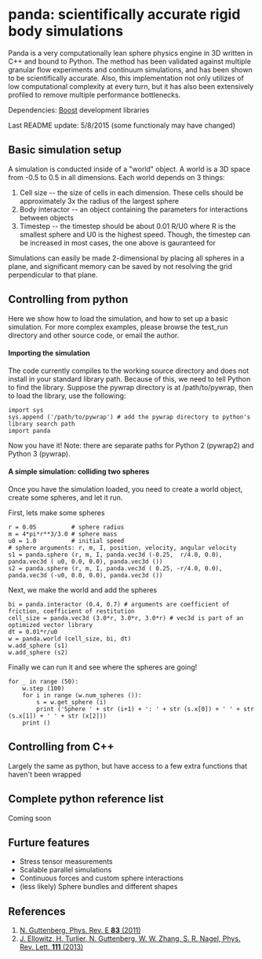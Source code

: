 # panda: scientifically accurate rigid body simulations

Panda is a very computationally lean sphere physics engine in 3D written in C++ and bound to Python. The method has been validated against multiple granular flow experiments and continuum simulations, and has been shown to be scientifically accurate. Also, this implementation not only utilizes of low computational complexity at every turn, but it has also been extensively profiled to remove multiple performance bottlenecks.

Dependencies: [Boost](http://www.boost.org/) development libraries

Last README update: 5/8/2015 (some functionaly may have changed)

## Basic simulation setup

A simulation is conducted inside of a "world" object. A world is a 3D space from -0.5 to 0.5 in all dimensions. Each world depends on 3 things:

1. Cell size -- the size of cells in each dimension. These cells should be approximately 3x the radius of the largest sphere
2. Body interactor -- an object containing the parameters for interactions between objects
3. Timestep -- the timestep should be about 0.01 R/U0 where R is the smallest sphere and U0 is the highest speed. Though, the timestep can be increased in most cases, the one above is gauranteed for 

Simulations can easily be made 2-dimensional by placing all spheres in a plane, and significant memory can be saved by not resolving the grid perpendicular to that plane.

## Controlling from python

Here we show how to load the simulation, and how to set up a basic simulation. For more complex examples, please browse the test_run directory and other source code, or email the author.

#### Importing the simulation

The code currently compiles to the working source directory and does not install in your standard library path. Because of this, we need to tell Python to find the library. Suppose the pywrap directory is at /path/to/pywrap, then to load the library, use the following:

    import sys
    sys.append ('/path/to/pywrap') # add the pywrap directory to python's library search path
    import panda

Now you have it! Note: there are separate paths for Python 2 (pywrap2) and Python 3 (pywrap).

#### A simple simulation: colliding two spheres
Once you have the simulation loaded, you need to create a world object, create some spheres, and let it run.

First, lets make some spheres

    r = 0.05          # sphere radius
    m = 4*pi*r**3/3.0 # sphere mass
    u0 = 1.0          # initial speed
    # sphere arguments: r, m, I, position, velocity, angular velocity
    s1 = panda.sphere (r, m, I, panda.vec3d (-0.25,  r/4.0, 0.0), panda.vec3d ( u0, 0.0, 0.0), panda.vec3d ())
    s2 = panda.sphere (r, m, I, panda.vec3d ( 0.25, -r/4.0, 0.0), panda.vec3d (-u0, 0.0, 0.0), panda.vec3d ())

Next, we make the world and add the spheres

    bi = panda.interactor (0.4, 0.7) # arguments are coefficient of friction, coefficient of restitution
    cell_size = panda.vec3d (3.0*r, 3.0*r, 3.0*r) # vec3d is part of an optimized vector library
    dt = 0.01*r/u0
    w = panda.world (cell_size, bi, dt)
    w.add_sphere (s1)
    w.add_sphere (s2)

Finally we can run it and see where the spheres are going!

    for _ in range (50):
        w.step (100)
        for i in range (w.num_spheres ()):
            s = w.get_sphere (i)
            print ('Sphere ' + str (i+1) + ': ' + str (s.x[0]) + ' ' + str (s.x[1]) + ' ' + str (x[2]))
        print ()

## Controlling from C++
Largely the same as python, but have access to a few extra functions that haven't been wrapped

## Complete python reference list
Coming soon

## Furture features
* Stress tensor measurements
* Scalable parallel simulations
* Continuous forces and custom sphere interactions
* (less likely) Sphere bundles and different shapes

## References
1. [N. Guttenberg, Phys. Rev. E **83** (2011)](http://journals.aps.org/pre/abstract/10.1103/PhysRevE.83.051306)
2. [J. Ellowitz, H. Turlier, N. Guttenberg, W. W. Zhang, S. R. Nagel, Phys. Rev. Lett. **111** (2013)](http://journals.aps.org/prl/abstract/10.1103/PhysRevLett.111.168001)
